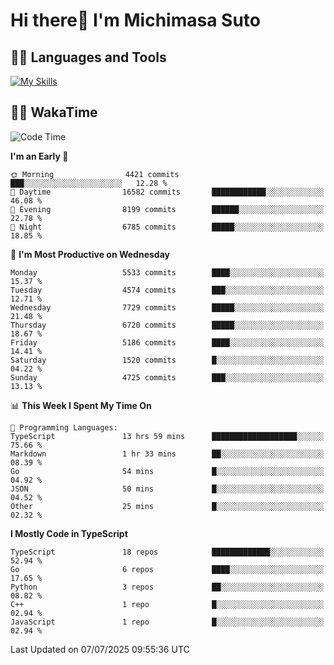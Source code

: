 # Hi there👋 I'm Michimasa Suto

## 🧑‍💻 Languages and Tools
[![My Skills](https://skillicons.dev/icons?i=ts,nextjs,react,go,python,aws,terraform)](https://skillicons.dev)

<!--
**Suto-Michimasa/Suto-Michimasa** is a ✨ _special_ ✨ repository because its `README.md` (this file) appears on your GitHub profile.

Here are some ideas to get you started:

- 🔭 I’m currently working on ...
- 🌱 I’m currently learning ...
- 👯 I’m looking to collaborate on ...
- 🤔 I’m looking for help with ...
- 💬 Ask me about ...
- 📫 How to reach me: ...
- 😄 Pronouns: ...
- ⚡ Fun fact: ...
-->
<!--
## 💎 Github Stats

<div>
  <img height="170" align="left" src="https://github-readme-stats.vercel.app/api?username=Suto-michimasa&count_private=true&show_icons=true&theme=dark" />
  <img height="170" src="https://github-readme-stats.vercel.app/api/top-langs/?username=Suto-michimasa&langs_count=8&layout=compact&theme=dark" />
</div>
-->
<!-- ## 🏆 GitHub Profile Trophy

<img width="800" src="https://github-profile-trophy.vercel.app/?username=Suto-michimasa&theme=onedark&no-frame=true"/>
 -->

## 🧑‍💻 WakaTime
<!--START_SECTION:waka-->
![Code Time](http://img.shields.io/badge/Code%20Time-1%2C062%20hrs%2025%20mins-blue)

**I'm an Early 🐤** 

```text
🌞 Morning                4421 commits        ███░░░░░░░░░░░░░░░░░░░░░░   12.28 % 
🌆 Daytime                16582 commits       ████████████░░░░░░░░░░░░░   46.08 % 
🌃 Evening                8199 commits        ██████░░░░░░░░░░░░░░░░░░░   22.78 % 
🌙 Night                  6785 commits        █████░░░░░░░░░░░░░░░░░░░░   18.85 % 
```
📅 **I'm Most Productive on Wednesday** 

```text
Monday                   5533 commits        ████░░░░░░░░░░░░░░░░░░░░░   15.37 % 
Tuesday                  4574 commits        ███░░░░░░░░░░░░░░░░░░░░░░   12.71 % 
Wednesday                7729 commits        █████░░░░░░░░░░░░░░░░░░░░   21.48 % 
Thursday                 6720 commits        █████░░░░░░░░░░░░░░░░░░░░   18.67 % 
Friday                   5186 commits        ████░░░░░░░░░░░░░░░░░░░░░   14.41 % 
Saturday                 1520 commits        █░░░░░░░░░░░░░░░░░░░░░░░░   04.22 % 
Sunday                   4725 commits        ███░░░░░░░░░░░░░░░░░░░░░░   13.13 % 
```


📊 **This Week I Spent My Time On** 

```text
💬 Programming Languages: 
TypeScript               13 hrs 59 mins      ███████████████████░░░░░░   75.66 % 
Markdown                 1 hr 33 mins        ██░░░░░░░░░░░░░░░░░░░░░░░   08.39 % 
Go                       54 mins             █░░░░░░░░░░░░░░░░░░░░░░░░   04.92 % 
JSON                     50 mins             █░░░░░░░░░░░░░░░░░░░░░░░░   04.52 % 
Other                    25 mins             █░░░░░░░░░░░░░░░░░░░░░░░░   02.32 % 
```

**I Mostly Code in TypeScript** 

```text
TypeScript               18 repos            █████████████░░░░░░░░░░░░   52.94 % 
Go                       6 repos             ████░░░░░░░░░░░░░░░░░░░░░   17.65 % 
Python                   3 repos             ██░░░░░░░░░░░░░░░░░░░░░░░   08.82 % 
C++                      1 repo              █░░░░░░░░░░░░░░░░░░░░░░░░   02.94 % 
JavaScript               1 repo              █░░░░░░░░░░░░░░░░░░░░░░░░   02.94 % 
```




 Last Updated on 07/07/2025 09:55:36 UTC
<!--END_SECTION:waka-->
